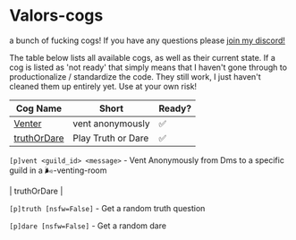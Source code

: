 # Valors-cogs
a bunch of fucking cogs! 
If you have any questions please [join my discord!](https://discord.gg/QysVtMvgSN)

The table below lists all available cogs, as well as their current state. If a cog is listed as 'not ready' that simply means that I haven't gone through to productionalize / standardize the code. They still work, I just haven't cleaned them up entirely yet. Use at your own risk!


| Cog Name | Short | Ready? |
| --- | --- | --- |
| [Venter](#venter) | vent anonymously | ✅ |
| [truthOrDare](#truthOrDare) | Play Truth or Dare | ✅ |

`[p]vent <guild_id> <message>` - Vent Anonymously from Dms to a specific guild in a 🌬-venting-room

| truthOrDare |

`[p]truth [nsfw=False]` - Get a random truth question

`[p]dare [nsfw=False]` - Get a random dare
